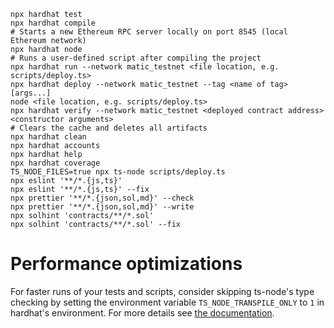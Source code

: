 ```shell
npx hardhat test
npx hardhat compile
# Starts a new Ethereum RPC server locally on port 8545 (local Ethereum network)
npx hardhat node
# Runs a user-defined script after compiling the project
npx hardhat run --network matic_testnet <file location, e.g. scripts/deploy.ts>
npx hardhat deploy --network matic_testnet --tag <name of tag> [args...]
node <file location, e.g. scripts/deploy.ts>
npx hardhat verify --network matic_testnet <deployed contract address> <constructor arguments>
# Clears the cache and deletes all artifacts
npx hardhat clean
npx hardhat accounts
npx hardhat help
npx hardhat coverage
TS_NODE_FILES=true npx ts-node scripts/deploy.ts
npx eslint '**/*.{js,ts}'
npx eslint '**/*.{js,ts}' --fix
npx prettier '**/*.{json,sol,md}' --check
npx prettier '**/*.{json,sol,md}' --write
npx solhint 'contracts/**/*.sol'
npx solhint 'contracts/**/*.sol' --fix

```

# Performance optimizations

For faster runs of your tests and scripts, consider skipping ts-node's type checking by setting the environment variable `TS_NODE_TRANSPILE_ONLY` to `1` in hardhat's environment. For more details see [the documentation](https://hardhat.org/guides/typescript.html#performance-optimizations).
